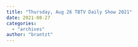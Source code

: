 ```yaml
---
title: "Thursday, Aug 26 TBTV Daily Show 2021"
date: 2021-08-27
categories: 
  - "archives"
author: "brantzt"
---
```



